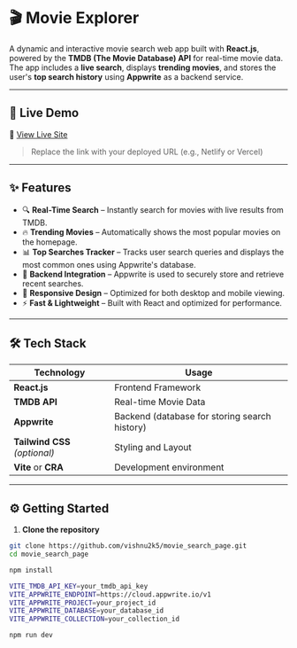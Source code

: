 # 🎬 Movie Explorer

A dynamic and interactive movie search web app built with **React.js**, powered by the **TMDB (The Movie Database) API** for real-time movie data. The app includes a **live search**, displays **trending movies**, and stores the user's **top search history** using **Appwrite** as a backend service.

---

## 🚀 Live Demo

🔗 [View Live Site](https://your-live-site-link.netlify.app)

> Replace the link with your deployed URL (e.g., Netlify or Vercel)

---

## ✨ Features

- 🔍 **Real-Time Search** – Instantly search for movies with live results from TMDB.
- 🔥 **Trending Movies** – Automatically shows the most popular movies on the homepage.
- 📊 **Top Searches Tracker** – Tracks user search queries and displays the most common ones using Appwrite's database.
- 🧠 **Backend Integration** – Appwrite is used to securely store and retrieve recent searches.
- 📱 **Responsive Design** – Optimized for both desktop and mobile viewing.
- ⚡ **Fast & Lightweight** – Built with React and optimized for performance.

---

## 🛠 Tech Stack

| Technology | Usage |
|------------|-------|
| **React.js** | Frontend Framework |
| **TMDB API** | Real-time Movie Data |
| **Appwrite** | Backend (database for storing search history) |
| **Tailwind CSS** *(optional)* | Styling and Layout |
| **Vite** or **CRA** | Development environment |

---


## ⚙️ Getting Started

1. **Clone the repository**
```bash
git clone https://github.com/vishnu2k5/movie_search_page.git
cd movie_search_page

npm install

VITE_TMDB_API_KEY=your_tmdb_api_key
VITE_APPWRITE_ENDPOINT=https://cloud.appwrite.io/v1
VITE_APPWRITE_PROJECT=your_project_id
VITE_APPWRITE_DATABASE=your_database_id
VITE_APPWRITE_COLLECTION=your_collection_id

npm run dev


